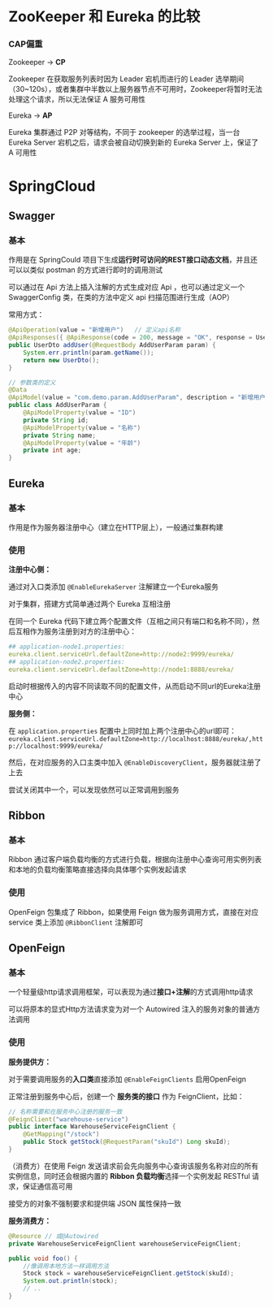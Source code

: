 # ZooKeeper 和 Eureka 的比较

### CAP偏重

Zookeeper -> **CP**

Zookeeper 在获取服务列表时因为 Leader 宕机而进行的 Leader 选举期间（30~120s），或者集群中半数以上服务器节点不可用时，Zookeeper将暂时无法处理这个请求，所以无法保证 A 服务可用性

Eureka -> **AP**

Eureka 集群通过 P2P 对等结构，不同于 zookeeper 的选举过程，当一台 Eureka Server 宕机之后，请求会被自动切换到新的 Eureka Server 上，保证了 A 可用性

# SpringCloud

## Swagger

### 基本

作用是在 SpringCould 项目下生成**运行时可访问的REST接口动态文档**，并且还可以以类似 postman 的方式进行即时的调用测试

可以通过在 Api 方法上插入注解的方式生成对应 Api ，也可以通过定义一个 SwaggerConfig 类，在类的方法中定义 api 扫描范围进行生成（AOP）

常用方式：

```java
@ApiOperation(value = "新增用户")	// 定义api名称
@ApiResponses({ @ApiResponse(code = 200, message = "OK", response = UserDto.class) })	// 定义返回REST返回格式
public UserDto addUser(@RequestBody AddUserParam param) {
    System.err.println(param.getName());
    return new UserDto();
}

// 参数类的定义
@Data
@ApiModel(value = "com.demo.param.AddUserParam", description = "新增用户参数")
public class AddUserParam {
    @ApiModelProperty(value = "ID")
    private String id;
    @ApiModelProperty(value = "名称")
    private String name;
    @ApiModelProperty(value = "年龄")
    private int age;
}
```

## Eureka

### 基本

作用是作为服务器注册中心（建立在HTTP层上），一般通过集群构建

### 使用

**注册中心侧：**

通过对入口类添加 `@EnableEurekaServer` 注解建立一个Eureka服务

对于集群，搭建方式简单通过两个 Eureka 互相注册

在同一个 Eureka 代码下建立两个配置文件（互相之间只有端口和名称不同），然后互相作为服务注册到对方的注册中心：

```yaml
## application-node1.properties:
eureka.client.serviceUrl.defaultZone=http://node2:9999/eureka/
## application-node2.properties:
eureka.client.serviceUrl.defaultZone=http://node1:8888/eureka/
```

启动时根据传入的内容不同读取不同的配置文件，从而启动不同url的Eureka注册中心

**服务侧：**

在 `application.properties` 配置中上同时加上两个注册中心的url即可：`eureka.client.serviceUrl.defaultZone=http://localhost:8888/eureka/,http://localhost:9999/eureka/`

然后，在对应服务的入口主类中加入 `@EnableDiscoveryClient`，服务器就注册了上去



尝试关闭其中一个，可以发现依然可以正常调用到服务

## Ribbon

### 基本

Ribbon 通过客户端负载均衡的方式进行负载，根据向注册中心查询可用实例列表和本地的负载均衡策略直接选择向具体哪个实例发起请求

### 使用

OpenFeign 包集成了 Ribbon，如果使用 Feign 做为服务调用方式，直接在对应 service 类上添加 `@RibbonClient` 注解即可

## OpenFeign

### 基本

一个轻量级http请求调用框架，可以表现为通过**接口+注解**的方式调用http请求

可以将原本的显式Http方法请求变为对一个 Autowired 注入的服务对象的普通方法调用

### 使用

**服务提供方：**

对于需要调用服务的**入口类**直接添加 `@EnableFeignClients` 启用OpenFeign

正常注册到服务中心后，创建一个 **服务类的接口** 作为 FeignClient，比如：

```java
// 名称需要和在服务中心注册的服务一致
@FeignClient("warehouse-service")
public interface WarehouseServiceFeignClient {
    @GetMapping("/stock")
    public Stock getStock(@RequestParam("skuId") Long skuId);
}
```

（消费方）在使用 Feign 发送请求前会先向服务中心查询该服务名称对应的所有实例信息，同时还会根据内置的 **Ribbon 负载均衡**选择一个实例发起 RESTful 请求，保证通信高可用

接受方的对象不强制要求和提供端 JSON 属性保持一致

**服务消费方：**

```java
@Resource // 或@Autowired
private WarehouseServiceFeignClient warehouseServiceFeignClient;

public void foo() {
    //像调用本地方法一样调用方法
    Stock stock = warehouseServiceFeignClient.getStock(skuId); 
    System.out.println(stock);
    // ..
}
```

